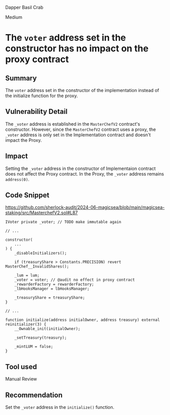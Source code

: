 Dapper Basil Crab

Medium

# The `voter` address set in the constructor has no impact on the proxy contract

## Summary
 The `voter` address set in the constructor of the implementation instead of the initialize function for the proxy.

## Vulnerability Detail
The `_voter` address is established in the `MasterChefV2` contract's constructor. However, since the `MasterChefV2` contract uses a proxy, the `_voter` address is only set in the Implementation contract and doesn't impact the Proxy.

## Impact
Setting the `_voter` address in the constructor of Implementaion contract does not affect the Proxy contract. In the Proxy, the `_voter` address remains `address(0)`.

## Code Snippet
https://github.com/sherlock-audit/2024-06-magicsea/blob/main/magicsea-staking/src/MasterchefV2.sol#L87

```solidity
IVoter private _voter; // TODO make immutable again

// ...

constructor(
    ...
) {
    _disableInitializers();

    if (treasuryShare > Constants.PRECISION) revert MasterChef__InvalidShares();

    _lum = lum;
    _voter = voter; // @audit no effect in proxy contract
    _rewarderFactory = rewarderFactory;
    _lbHooksManager = lbHooksManager;

    _treasuryShare = treasuryShare;
}

// ...

function initialize(address initialOwner, address treasury) external reinitializer(3) {
    __Ownable_init(initialOwner);

    _setTreasury(treasury);

    _mintLUM = false;
}
```

## Tool used

Manual Review

## Recommendation
Set the `_voter` address in the `initialize()` function.
